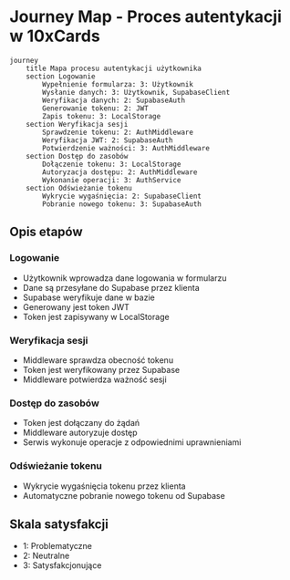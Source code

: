 # Journey Map - Proces autentykacji w 10xCards

```mermaid
journey
    title Mapa procesu autentykacji użytkownika
    section Logowanie
        Wypełnienie formularza: 3: Użytkownik
        Wysłanie danych: 3: Użytkownik, SupabaseClient
        Weryfikacja danych: 2: SupabaseAuth
        Generowanie tokenu: 2: JWT
        Zapis tokenu: 3: LocalStorage
    section Weryfikacja sesji
        Sprawdzenie tokenu: 2: AuthMiddleware
        Weryfikacja JWT: 2: SupabaseAuth
        Potwierdzenie ważności: 3: AuthMiddleware
    section Dostęp do zasobów
        Dołączenie tokenu: 3: LocalStorage
        Autoryzacja dostępu: 2: AuthMiddleware
        Wykonanie operacji: 3: AuthService
    section Odświeżanie tokenu
        Wykrycie wygaśnięcia: 2: SupabaseClient
        Pobranie nowego tokenu: 3: SupabaseAuth
```

## Opis etapów

### Logowanie

- Użytkownik wprowadza dane logowania w formularzu
- Dane są przesyłane do Supabase przez klienta
- Supabase weryfikuje dane w bazie
- Generowany jest token JWT
- Token jest zapisywany w LocalStorage

### Weryfikacja sesji

- Middleware sprawdza obecność tokenu
- Token jest weryfikowany przez Supabase
- Middleware potwierdza ważność sesji

### Dostęp do zasobów

- Token jest dołączany do żądań
- Middleware autoryzuje dostęp
- Serwis wykonuje operacje z odpowiednimi uprawnieniami

### Odświeżanie tokenu

- Wykrycie wygaśnięcia tokenu przez klienta
- Automatyczne pobranie nowego tokenu od Supabase

## Skala satysfakcji

- 1: Problematyczne
- 2: Neutralne
- 3: Satysfakcjonujące
